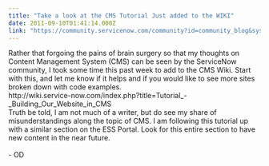 ```yaml
---
title: "Take a look at the CMS Tutorial Just added to the WIKI"
date: 2011-09-10T01:41:14.000Z
link: "https://community.servicenow.com/community?id=community_blog&sys_id=397d2269dbd0dbc01dcaf3231f9619a2"
---
```

<p>Rather that forgoing the pains of brain surgery so that my thoughts on Content Management System (CMS) can be seen by the ServiceNow community, I took some time this past week to add to the CMS Wiki. Start with this, and let me know if it helps and if you would like to see more sites broken down with code examples.<br />http://wiki.service-now.com/index.php?title=Tutorial_-_Building_Our_Website_in_CMS<br />Truth be told, I am not much of a writer, but do see my share of misunderstandings along the topic of CMS. I am following this tutorial up with a similar section on the ESS Portal. Look for this entire section to have new content in the near future.<br /><br />- OD</p>